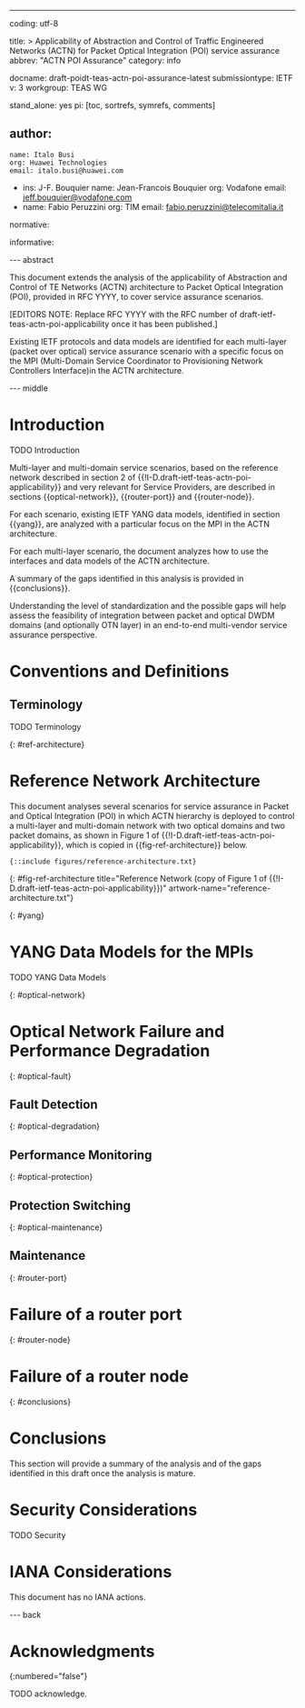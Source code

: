 ---
coding: utf-8

title: >
  Applicability of Abstraction and Control of Traffic Engineered Networks
  (ACTN) for Packet Optical Integration (POI) service assurance
abbrev: "ACTN POI Assurance"
category: info

docname: draft-poidt-teas-actn-poi-assurance-latest
submissiontype: IETF
v: 3
workgroup: TEAS WG

stand_alone: yes
pi: [toc, sortrefs, symrefs, comments]

author:
  -
    name: Italo Busi
    org: Huawei Technologies
    email: italo.busi@huawei.com
  -
    ins: J-F. Bouquier
    name: Jean-Francois Bouquier
    org: Vodafone
    email: jeff.bouquier@vodafone.com
  -
    name: Fabio Peruzzini
    org: TIM
    email: fabio.peruzzini@telecomitalia.it

normative:

informative:


--- abstract

This document extends the analysis of the applicability of Abstraction and Control of TE Networks (ACTN) architecture to Packet Optical Integration (POI), provided in RFC YYYY, to cover service assurance scenarios.

[EDITORS NOTE: Replace RFC YYYY with the RFC number of draft-ietf-teas-actn-poi-applicability once it has been published.]

   Existing IETF protocols and data models are identified for each
   multi-layer (packet over optical) service assurance scenario with a specific focus on
   the MPI (Multi-Domain Service Coordinator to Provisioning Network
   Controllers Interface)in the ACTN architecture.

--- middle

# Introduction

TODO Introduction

   Multi-layer and multi-domain service scenarios, based on the reference
   network described in section 2 of {{!I-D.draft-ietf-teas-actn-poi-applicability}} and very relevant for Service
   Providers, are described in sections {{optical-network}}, {{router-port}} and {{router-node}}.

   For each scenario, existing IETF YANG data models,
   identified in section {{yang}}, are analyzed with a particular
   focus on the MPI in the ACTN architecture.

   For each multi-layer scenario, the document analyzes how to use the
   interfaces and data models of the ACTN architecture.

   A summary of the gaps identified in this analysis is provided in
   {{conclusions}}.

   Understanding the level of standardization and the possible gaps will
   help assess the feasibility of integration between packet and optical
   DWDM domains (and optionally OTN layer) in an end-to-end multi-vendor
   service assurance perspective.

# Conventions and Definitions

## Terminology

TODO Terminology

{: #ref-architecture}

# Reference Network Architecture

This document analyses several scenarios for service assurance in Packet and
   Optical Integration (POI) in which ACTN hierarchy is deployed to
   control a multi-layer and multi-domain network with two optical
   domains and two packet domains, as shown in Figure 1 of {{!I-D.draft-ietf-teas-actn-poi-applicability}}, which is copied in {{fig-ref-architecture}} below.

~~~~ ascii-art
{::include figures/reference-architecture.txt}
~~~~
{: #fig-ref-architecture
title="Reference Network (copy of Figure 1 of {{!I-D.draft-ietf-teas-actn-poi-applicability}})"
artwork-name="reference-architecture.txt"}

{: #yang}

# YANG Data Models for the MPIs

TODO YANG Data Models

{: #optical-network}

# Optical Network Failure and Performance Degradation

{: #optical-fault}

## Fault Detection

{: #optical-degradation}

## Performance Monitoring

{: #optical-protection}

## Protection Switching

{: #optical-maintenance}

## Maintenance

{: #router-port}

# Failure of a router port

{: #router-node}

# Failure of a router node

{: #conclusions}

# Conclusions

This section will provide a summary of the analysis and of the gaps identified in this draft once the analysis is mature.

# Security Considerations

TODO Security


# IANA Considerations

This document has no IANA actions.


--- back

# Acknowledgments
{:numbered="false"}

TODO acknowledge.
